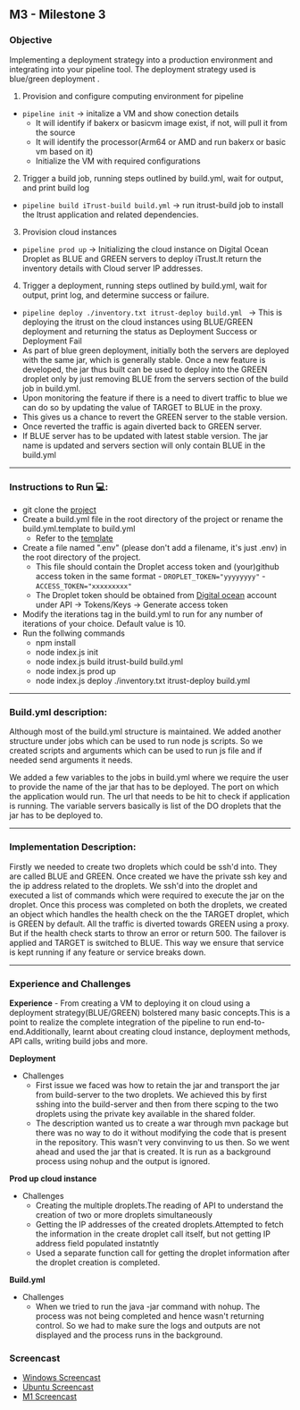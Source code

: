 ## M3 - Milestone 3

### Objective

Implementing a deployment strategy into a production environment and integrating into your pipeline tool.
The deployment strategy used is blue/green deployment .


1) Provision and configure computing environment for pipeline

- `pipeline init` -> initalize a VM and show conection details 
    - It will identify if bakerx or basicvm image exist, if not, will pull it from the source
    - It will identify the processor(Arm64 or AMD and run bakerx or basic vm based on it)
    - Initialize the VM with required configurations

2) Trigger a build job, running steps outlined by build.yml, wait for output, and print build log

- `pipeline build iTrust-build build.yml` -> run itrust-build job to install the Itrust application and related dependencies.

3) Provision cloud instances

- `pipeline prod up` -> Initializing the cloud instance on Digital Ocean Droplet as BLUE and GREEN servers to deploy iTrust.It return the inventory details with Cloud server IP addresses.


4) Trigger a deployment, running steps outlined by build.yml, wait for output, print log, and determine success or failure.

- `pipeline deploy ./inventory.txt itrust-deploy build.yml ` -> This is deploying the itrust on the cloud instances using BLUE/GREEN deployment and returning the status as Deployment Success or Deployment Fail
- As part of blue green deployment, initially both the servers are deployed with the same jar, which is generally stable. Once a new feature is developed, the jar thus built can be used to deploy into the GREEN droplet only by just removing BLUE from the servers section of the build job in build.yml.
- Upon monitoring the feature if there is a need to divert traffic to blue we can do so by updating the value of TARGET to BLUE in the proxy.
- This gives us a chance to revert the GREEN server to the stable version.
- Once reverted the traffic is again diverted back to GREEN server.
- If BLUE server has to be updated with latest stable version. The jar name is updated and servers section will only contain BLUE in the build.yml


----------------------------


### Instructions to Run 💻:

- git clone the [project](https://github.ncsu.edu/CSC-DevOps-S22/DEVOPS-27.git)
- Create a build.yml file in the root directory of the project or rename the build.yml.template to build.yml
    - Refer to the [template](https://github.ncsu.edu/CSC-DevOps-S22/DEVOPS-27/blob/main/build.yml.template)
- Create a file named ".env" (please don't add a filename, it's just .env) in the root directory of the project.
   - This file should contain the Droplet access token and (your)github access token in the same format 
            - `DROPLET_TOKEN="yyyyyyyy"`
            - `ACCESS_TOKEN="xxxxxxxxx"`
   - The Droplet token should be obtained from [Digital ocean](https://www.digitalocean.com/) account under API -> Tokens/Keys -> Generate access token
- Modify the iterations tag in the build.yml to run for any number of iterations of your choice. Default value is 10.
- Run the follwing commands
  - npm install
  - node index.js init
  - node index.js build itrust-build build.yml
  - node index.js prod up
  - node index.js deploy ./inventory.txt itrust-deploy build.yml
-------

### Build.yml description:

Although most of the build.yml structure is maintained. We added another structure under jobs which can be used to run node js scripts. So we created scripts and arguments which can be used to run js file and if needed send arguments it needs.

We added a few variables to the jobs in build.yml where we require the user to provide the name of the jar that has to be deployed. The port on which the application would run. The url that needs to be hit to check if application is running. The variable servers basically is list of the DO droplets that the jar has to be deployed to.

--------
### Implementation Description:

Firstly we needed to create two droplets which could be ssh'd into. They are called BLUE and GREEN. Once created we have the private ssh key and the ip address related to the droplets. We ssh'd into the droplet and executed a list of commands which were required to execute the jar on the droplet. Once this process was completed on both the droplets, we created an object which handles the health check on the the TARGET droplet, which is GREEN by default. All the traffic is diverted towards GREEN using a proxy. But if the health check starts to throw an error or return 500. The failover is applied and TARGET is switched to BLUE. This way we ensure that service is kept running if any feature or service breaks down.

----------------------
### Experience and Challenges

**Experience**
    - From creating a VM to deploying it on cloud using a deployment strategy(BLUE/GREEN) bolstered many basic concepts.This is a point to realize the complete        integration of the pipeline to run end-to-end.Additionally, learnt about creating cloud instance, deployment methods, API calls, writing build jobs and more.
   

**Deployment**
- Challenges
    - First issue we faced was how to retain the jar and transport the jar from build-server to the two droplets. We achieved this by first sshing into the build-server and then from there scping to the two droplets using the private key available in the shared folder.
    - The description wanted us to create a war through mvn package but there was no way to do it without modifying the code that is present in the repository. This wasn't very convinving to us then. So we went ahead and used the jar that is created. It is run as a background process using nohup and the output is ignored.
   

**Prod up cloud instance**

- Challenges
   - Creating the multiple droplets.The reading of API to understand the creation of two or more droplets simultaneously
   - Getting the IP addresses of the created droplets.Attempted to fetch the information in the create droplet call itself, but not getting IP address field populated instatntly
   - Used a separate function call for getting the droplet information after the droplet creation is completed.
   
   
**Build.yml**
- Challenges
  - When we tried to run the java -jar command with nohup. The process was not being completed and hence wasn't returning control. So we had to make sure the logs and outputs are not displayed and the process runs in the background.
 


  

### Screencast

- [Windows Screencast]()
- [Ubuntu Screencast]()
- [M1 Screencast]()

